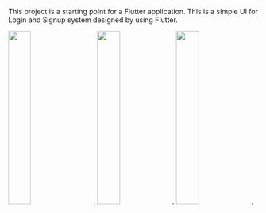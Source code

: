 This project is a starting point for a Flutter application.
This is a simple UI for Login and Signup system designed by using Flutter. 


<img src="/img/1.jpg" width="30%" height="30%" style="margin-right:20px">.
<img src="/img/2.jpg" width="30%" height="30%">.
<img src="/img/3.jpg" width="30%" height="30%">.


